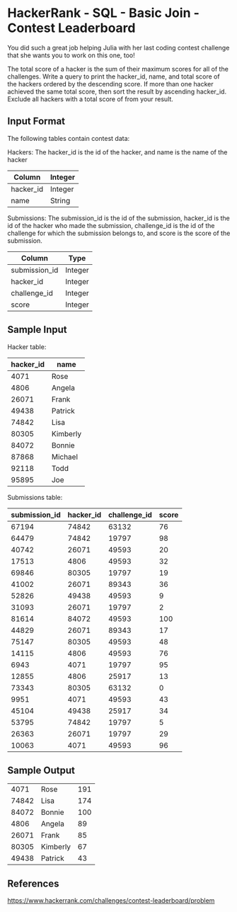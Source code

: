 # HackerRank - SQL - Basic Join - Contest Leaderboard

You did such a great job helping Julia with her last coding contest challenge that she wants you to work on this one, too!

The total score of a hacker is the sum of their maximum scores for all of the challenges. Write a query to print the 
hacker_id, name, and total score of the hackers ordered by the descending score. If more than one hacker achieved the 
same total score, then sort the result by ascending hacker_id. 
Exclude all hackers with a total score of  from your result.

## Input Format

The following tables contain contest data:

Hackers: The hacker_id is the id of the hacker, and name is the name of the hacker

| Column    | Integer |
|-----------|---------|
| hacker_id | Integer |
| name      | String  |


Submissions: The submission_id is the id of the submission, hacker_id is the id of the hacker who made the submission, 
challenge_id is the id of the challenge for which the submission belongs to, and score is the score of the submission.

| Column        | Type    |
|---------------|---------|
| submission_id | Integer |
| hacker_id     | Integer |
| challenge_id  | Integer |
| score         | Integer |


## Sample Input

Hacker table:

| hacker_id | name     |
|-----------|----------|
| 4071      | Rose     |
| 4806      | Angela   |
| 26071     | Frank    |
| 49438     | Patrick  |
| 74842     | Lisa     |
| 80305     | Kimberly |
| 84072     | Bonnie   |
| 87868     | Michael  |
| 92118     | Todd     |
| 95895     | Joe      |

Submissions table:

| submission_id | hacker_id | challenge_id | score | 
|---------------|-----------|--------------|-------|
| 67194         | 74842     | 63132        | 76    |
| 64479         | 74842     | 19797        | 98    |
| 40742         | 26071     | 49593        | 20    |
| 17513         | 4806      | 49593        | 32    |
| 69846         | 80305     | 19797        | 19    |
| 41002         | 26071     | 89343        | 36    |
| 52826         | 49438     | 49593        | 9     |
| 31093         | 26071     | 19797        | 2     |
| 81614         | 84072     | 49593        | 100   |
| 44829         | 26071     | 89343        | 17    |
| 75147         | 80305     | 49593        | 48    |
| 14115         | 4806      | 49593        | 76    |
| 6943          | 4071      | 19797        | 95    |
| 12855         | 4806      | 25917        | 13    |
| 73343         | 80305     | 63132        | 0     |
| 9951          | 4071      | 49593        | 43    |
| 45104         | 49438     | 25917        | 34    |
| 53795         | 74842     | 19797        | 5     |
| 26363         | 26071     | 19797        | 29    |
| 10063         | 4071      | 49593        | 96    |


## Sample Output

|       |          |     |
|-------|----------|-----|
| 4071  | Rose     | 191 |
| 74842 | Lisa     | 174 |
| 84072 | Bonnie   | 100 |
| 4806  | Angela   | 89  |
| 26071 | Frank    | 85  |
| 80305 | Kimberly | 67  |
| 49438 | Patrick  | 43  |


## References
https://www.hackerrank.com/challenges/contest-leaderboard/problem